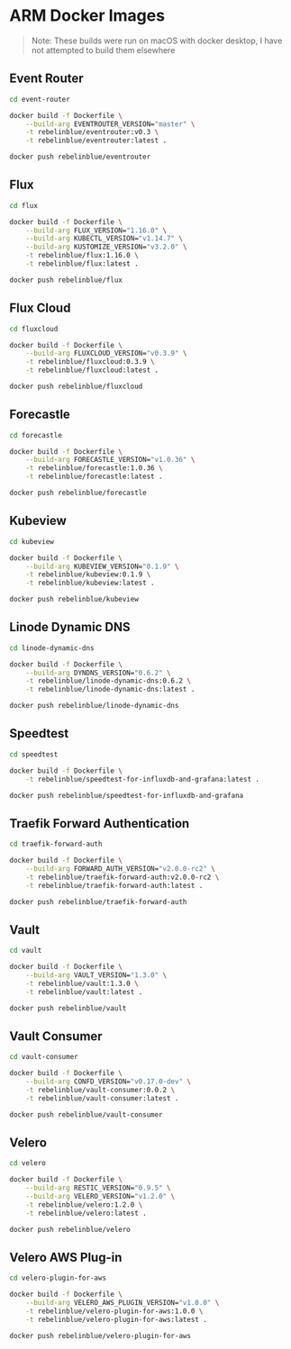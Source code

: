 # ARM Docker Images

> Note: These builds were run on macOS with docker desktop, I have not attempted to build them elsewhere

## Event Router

```bash
cd event-router

docker build -f Dockerfile \
    --build-arg EVENTROUTER_VERSION="master" \
    -t rebelinblue/eventrouter:v0.3 \
    -t rebelinblue/eventrouter:latest .

docker push rebelinblue/eventrouter
```

## Flux

```bash
cd flux

docker build -f Dockerfile \
    --build-arg FLUX_VERSION="1.16.0" \
    --build-arg KUBECTL_VERSION="v1.14.7" \
    --build-arg KUSTOMIZE_VERSION="v3.2.0" \
    -t rebelinblue/flux:1.16.0 \
    -t rebelinblue/flux:latest .

docker push rebelinblue/flux
```

## Flux Cloud

```bash
cd fluxcloud

docker build -f Dockerfile \
    --build-arg FLUXCLOUD_VERSION="v0.3.9" \
    -t rebelinblue/fluxcloud:0.3.9 \
    -t rebelinblue/fluxcloud:latest .

docker push rebelinblue/fluxcloud
```

## Forecastle

```bash
cd forecastle

docker build -f Dockerfile \
    --build-arg FORECASTLE_VERSION="v1.0.36" \
    -t rebelinblue/forecastle:1.0.36 \
    -t rebelinblue/forecastle:latest .

docker push rebelinblue/forecastle
```

## Kubeview

```bash
cd kubeview

docker build -f Dockerfile \
    --build-arg KUBEVIEW_VERSION="0.1.9" \
    -t rebelinblue/kubeview:0.1.9 \
    -t rebelinblue/kubeview:latest .

docker push rebelinblue/kubeview
```

## Linode Dynamic DNS

```bash
cd linode-dynamic-dns

docker build -f Dockerfile \
    --build-arg DYNDNS_VERSION="0.6.2" \
    -t rebelinblue/linode-dynamic-dns:0.6.2 \
    -t rebelinblue/linode-dynamic-dns:latest .

docker push rebelinblue/linode-dynamic-dns
```

## Speedtest

```bash
cd speedtest

docker build -f Dockerfile \
    -t rebelinblue/speedtest-for-influxdb-and-grafana:latest .

docker push rebelinblue/speedtest-for-influxdb-and-grafana
```

## Traefik Forward Authentication

```bash
cd traefik-forward-auth

docker build -f Dockerfile \
    --build-arg FORWARD_AUTH_VERSION="v2.0.0-rc2" \
    -t rebelinblue/traefik-forward-auth:v2.0.0-rc2 \
    -t rebelinblue/traefik-forward-auth:latest .

docker push rebelinblue/traefik-forward-auth
```

## Vault

```bash
cd vault

docker build -f Dockerfile \
    --build-arg VAULT_VERSION="1.3.0" \
    -t rebelinblue/vault:1.3.0 \
    -t rebelinblue/vault:latest .

docker push rebelinblue/vault
```


## Vault Consumer

```bash
cd vault-consumer

docker build -f Dockerfile \
    --build-arg CONFD_VERSION="v0.17.0-dev" \
    -t rebelinblue/vault-consumer:0.0.2 \
    -t rebelinblue/vault-consumer:latest .

docker push rebelinblue/vault-consumer
```

## Velero

```bash
cd velero

docker build -f Dockerfile \
    --build-arg RESTIC_VERSION="0.9.5" \
    --build-arg VELERO_VERSION="v1.2.0" \
    -t rebelinblue/velero:1.2.0 \
    -t rebelinblue/velero:latest .

docker push rebelinblue/velero
```

## Velero AWS Plug-in
   
```bash
cd velero-plugin-for-aws

docker build -f Dockerfile \
    --build-arg VELERO_AWS_PLUGIN_VERSION="v1.0.0" \
    -t rebelinblue/velero-plugin-for-aws:1.0.0 \
    -t rebelinblue/velero-plugin-for-aws:latest .

docker push rebelinblue/velero-plugin-for-aws
```